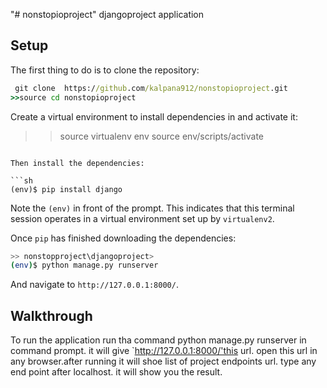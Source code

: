 "# nonstopioproject" djangoproject application

## Setup

The first thing to do is to clone the repository:

```cmd
 git clone  https://github.com/kalpana912/nonstopioproject.git
>>source cd nonstopioproject
```

Create a virtual environment to install dependencies in and activate it:

>> source virtualenv env
>>source env/scripts/activate
```

Then install the dependencies:

```sh
(env)$ pip install django
```
Note the `(env)` in front of the prompt. This indicates that this terminal
session operates in a virtual environment set up by `virtualenv2`.

Once `pip` has finished downloading the dependencies:
```sh
>> nonstopproject\djangoproject>
(env)$ python manage.py runserver
```
And navigate to `http://127.0.0.1:8000/`.


## Walkthrough

To run the application run tha command python manage.py runserver in command prompt.
it will give `http://127.0.0.1:8000/'this url. open this url in any browser.after running it will shoe list of project endpoints url.
type any end point after localhost. it will show you the result.






